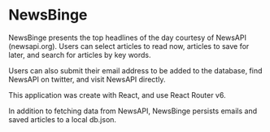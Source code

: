 # NewsBinge

NewsBinge presents the top headlines of the day courtesy of NewsAPI (newsapi.org). Users can select articles to read now, articles to save for later, and search for articles by key words. 

Users can also submit their email address to be added to the database, find NewsAPI on twitter, and visit NewsAPI directly. 

This application was create with React, and use React Router v6.

In addition to fetching data from NewsAPI, NewsBinge persists emails and saved articles to a local db.json. 




